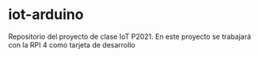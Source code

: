 ﻿# iot-arduino
Repositorio del proyecto de clase IoT P2021.
En este proyecto se trabajará con la RPI 4 como tarjeta de desarrollo
